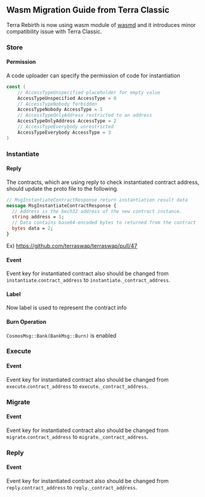 ## Wasm Migration Guide from Terra Classic
Terra Rebirth is now using wasm module of [wasmd](https://github.com/CosmWasm/wasmd) and it introduces minor compatibility issue with Terra Classic.

### Store

#### Permission
A code uploader can specify the permission of code for instantiation
```go
const (
	// AccessTypeUnspecified placeholder for empty value
	AccessTypeUnspecified AccessType = 0
	// AccessTypeNobody forbidden
	AccessTypeNobody AccessType = 1
	// AccessTypeOnlyAddress restricted to an address
	AccessTypeOnlyAddress AccessType = 2
	// AccessTypeEverybody unrestricted
	AccessTypeEverybody AccessType = 3
)
```

### Instantiate 

#### Reply
The contracts, which are using reply to check instantiated contract address, 
should update the proto file to the following.

```protobuf
// MsgInstantiateContractResponse return instantiation result data
message MsgInstantiateContractResponse {
  // Address is the bech32 address of the new contract instance.
  string address = 1;
  // Data contains base64-encoded bytes to returned from the contract
  bytes data = 2;
}
```

Ex) https://github.com/terraswap/terraswap/pull/47

#### Event
Event key for instantiated contract also should be changed from `instantiate`.`contract_address` to `instantiate`.`_contract_address`.

#### Label
Now label is used to represent the contract info

#### Burn Operation
`CosmosMsg::Bank(BankMsg::Burn)` is enabled

### Execute

#### Event
Event key for instantiated contract also should be changed from `execute`.`contract_address` to `execute`.`_contract_address`.


### Migrate

#### Event
Event key for instantiated contract also should be changed from `migrate`.`contract_address` to `migrate`.`_contract_address`.

### Reply

#### Event
Event key for instantiated contract also should be changed from `reply`.`contract_address` to `reply`.`_contract_address`.

